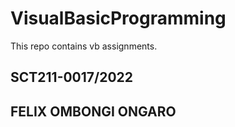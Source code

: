 # VisualBasicProgramming
This repo contains vb assignments.
## SCT211-0017/2022
## FELIX OMBONGI ONGARO 
